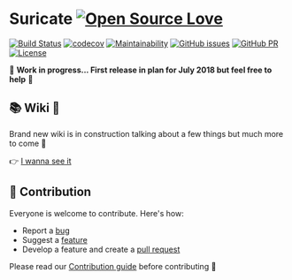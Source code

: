 # Suricate [![Open Source Love](https://badges.frapsoft.com/os/v3/open-source-150x25.png?v=103)](https://github.com/ellerbrock/open-source-badges/)

[![Build Status](https://dev.azure.com/suricate-io/suricate/_apis/build/status/suricate-io.suricate)](https://dev.azure.com/suricate-io/suricate/_apis/build/status/suricate-io.suricate?branchName=dev)
[![codecov](https://codecov.io/gh/suricate-io/suricate/branch/master/graph/badge.svg)](https://codecov.io/gh/suricate-io/suricate)
[![Maintainability](https://api.codeclimate.com/v1/badges/093032ef74459c9f8a44/maintainability)](https://codeclimate.com/github/suricate-io/suricate/maintainability)
[![GitHub issues](https://img.shields.io/github/issues/suricate-io/suricate.svg)](https://github.com/suricate-io/suricate/issues/)
[![GitHub PR](https://img.shields.io/github/issues-pr/suricate-io/suricate.svg)](https://github.com/suricate-io/suricate/pulls/)
[![License](https://img.shields.io/badge/License-Apache%202.0-blue.svg)](https://opensource.org/licenses/Apache-2.0)

:construction_worker: **Work in progress... First release in plan for July 2018 but feel free to help** :construction_worker:

## 📚 Wiki :construction_worker:

Brand new wiki is in construction talking about a few things but much more to come 🙌

👉 [I wanna see it](https://github.com/suricate-io/suricate/wiki)

## :beers: Contribution

Everyone is welcome to contribute. Here's how:

* Report a [bug](https://github.com/suricate-io/suricate/issues/new?template=bug.md)
* Suggest a [feature](https://github.com/suricate-io/suricate/issues/new?template=improvement.md)
* Develop a feature and create a [pull request](https://github.com/suricate-io/suricate/pulls)

Please read our [Contribution guide](https://github.com/suricate-io/suricate/blob/dev/CONTRIBUTING.md) before contributing 🙏
